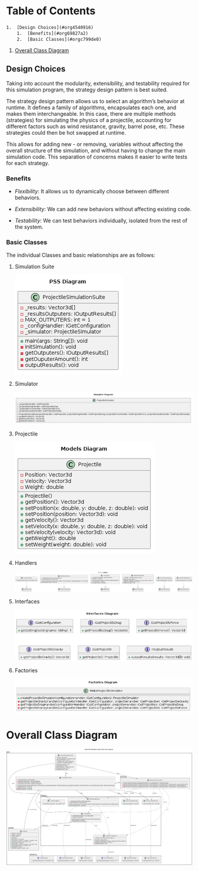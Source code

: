 
# Table of Contents

    1.  [Design Choices](#org4540916)
        1.  [Benefits](#org69827a2)
        2.  [Basic Classes](#orgc799de0)
1.  [Overall Class Diagram](#orga050aab)



<a id="org4540916"></a>

## Design Choices

Taking into account the modularity, extensibility, and testability required for this simulation program, the strategy design pattern is best suited.

The strategy design pattern allows us to select an algorithm&rsquo;s behavior at runtime. It defines a family of algorithms, encapsulates each one, and makes them interchangeable. In this case, there are multiple methods (strategies) for simulating the physics of a projectile, accounting for different factors such as wind resistance, gravity, barrel pose, etc. These strategies could then be hot swapped at runtime.

This allows for adding new - or removing, variables without affecting the overall structure of the simulation, and without having to change the main simulation code. This separation of concerns makes it easier to write tests for each strategy.


<a id="org69827a2"></a>

### Benefits

-   *Flexibility*: It allows us to dynamically choose between different behaviors.

-   *Extensibility*: We can add new behaviors without affecting existing code.

-   *Testability*: We can test behaviors individually, isolated from the rest of the system.


<a id="orgc799de0"></a>

### Basic Classes

The individual Classes and basic relationships are as follows:

1.  Simulation Suite

    ![img](./res/pss.png)

2.  Simulator

    ![img](./res/simulator.png)

3.  Projectile

    ![img](./res/projectile.png)

4.  Handlers

    ![img](./res/handlers.png)

5.  Interfaces

    ![img](./res/interfaces.png)

6.  Factories

    ![img](./res/factories.png)


<a id="orga050aab"></a>

# Overall Class Diagram

![img](./res/suite.png)
